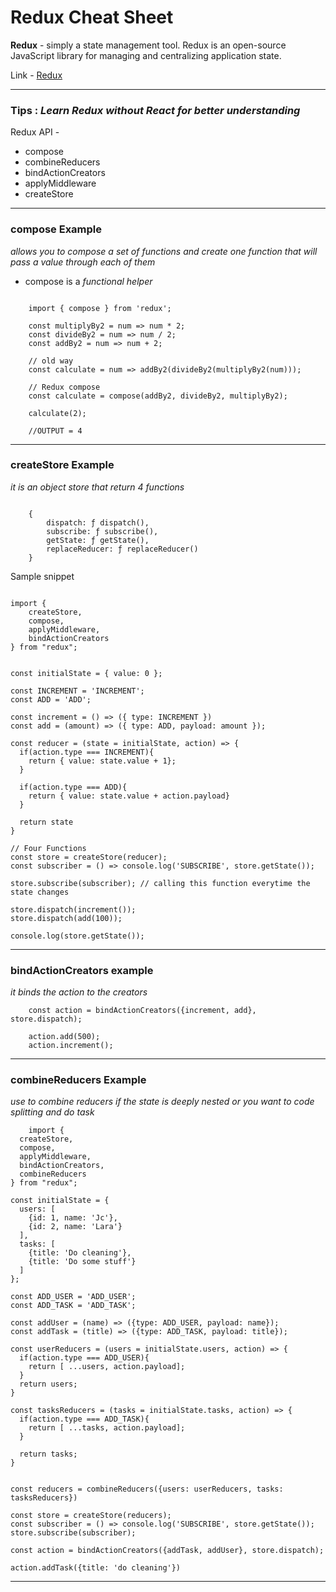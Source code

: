 # Redux Cheat Sheet

**Redux** - simply a state management tool. Redux is an open-source JavaScript library for managing and centralizing application state. 

Link - [Redux](https://redux.js.org/introduction/getting-started)

---
### **Tips** : *Learn Redux without React for better understanding*

Redux API -
- compose
- combineReducers
- bindActionCreators
- applyMiddleware
- createStore

---

### **compose Example**
*allows you to compose a set of functions and create one function that will pass a value through each of them*

- compose is a *functional helper*
```

	import { compose } from 'redux';

	const multiplyBy2 = num => num * 2;
	const divideBy2 = num => num / 2;
	const addBy2 = num => num + 2;

	// old way
	const calculate = num => addBy2(divideBy2(multiplyBy2(num)));

	// Redux compose
	const calculate = compose(addBy2, divideBy2, multiplyBy2);

	calculate(2);

	//OUTPUT = 4

```
---
### **createStore Example**
*it is an object store that return 4 functions*
```

	{
		dispatch: ƒ dispatch(),
		subscribe: ƒ subscribe(),
		getState: ƒ getState(), 
		replaceReducer: ƒ replaceReducer()
	}

```
Sample snippet

```

import {
	createStore,
 	compose,
	applyMiddleware,
	bindActionCreators
} from "redux";


const initialState = { value: 0 };

const INCREMENT = 'INCREMENT';
const ADD = 'ADD';

const increment = () => ({ type: INCREMENT })
const add = (amount) => ({ type: ADD, payload: amount });

const reducer = (state = initialState, action) => {
  if(action.type === INCREMENT){
    return { value: state.value + 1};
  }

  if(action.type === ADD){
    return { value: state.value + action.payload}
  }

  return state
}

// Four Functions
const store = createStore(reducer);
const subscriber = () => console.log('SUBSCRIBE', store.getState());

store.subscribe(subscriber); // calling this function everytime the state changes

store.dispatch(increment());
store.dispatch(add(100));

console.log(store.getState());

```
---
### **bindActionCreators example**
*it binds the action to the creators*

```
	const action = bindActionCreators({increment, add}, store.dispatch);

	action.add(500);
	action.increment();
```
---
### **combineReducers Example**
*use to combine reducers if the state is deeply nested or you want to code splitting and do task*

```
	import {
  createStore,
  compose,
  applyMiddleware,
  bindActionCreators,
  combineReducers
} from "redux";

const initialState = {
  users: [
    {id: 1, name: 'Jc'},
    {id: 2, name: 'Lara'}
  ],
  tasks: [
    {title: 'Do cleaning'},
    {title: 'Do some stuff'}
  ]
};

const ADD_USER = 'ADD_USER';
const ADD_TASK = 'ADD_TASK';

const addUser = (name) => ({type: ADD_USER, payload: name});
const addTask = (title) => ({type: ADD_TASK, payload: title});

const userReducers = (users = initialState.users, action) => {
  if(action.type === ADD_USER){
    return [ ...users, action.payload];
  }
  return users;
}

const tasksReducers = (tasks = initialState.tasks, action) => {
  if(action.type === ADD_TASK){
    return [ ...tasks, action.payload];
  }

  return tasks;
}


const reducers = combineReducers({users: userReducers, tasks: tasksReducers})

const store = createStore(reducers);
const subscriber = () => console.log('SUBSCRIBE', store.getState());
store.subscribe(subscriber);

const action = bindActionCreators({addTask, addUser}, store.dispatch);

action.addTask({title: 'do cleaning'})
```
---

